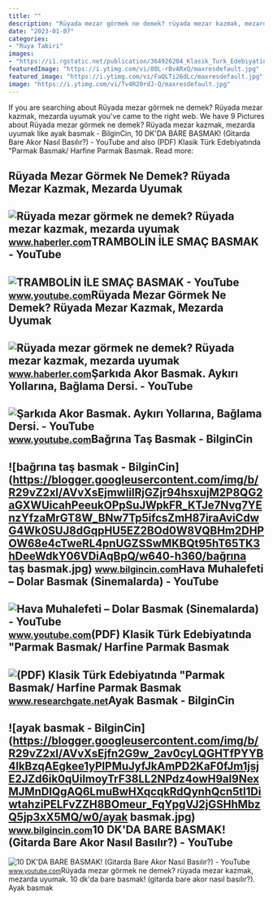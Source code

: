 ```yaml
---
title: ""
description: "Rüyada mezar görmek ne demek? rüyada mezar kazmak, mezarda uyumak"
date: "2023-01-07"
categories:
- "Ruya Tabiri"
images:
- "https://i1.rgstatic.net/publication/364926204_Klasik_Turk_Edebiyatinda_Parmak_Basmak_Harfine_Parmak_Basmak_Deyimleri_ve_Anlam_Cerceveleri/links/635e9ca86e0d367d91de4fc9/largepreview.png"
featuredImage: "https://i.ytimg.com/vi/80L-rBvARxQ/maxresdefault.jpg"
featured_image: "https://i.ytimg.com/vi/FaQLTi26dLc/maxresdefault.jpg"
image: "https://i.ytimg.com/vi/Tv4R20rdJ-Q/maxresdefault.jpg"
---
```


If you are searching about Rüyada mezar görmek ne demek? Rüyada mezar kazmak, mezarda uyumak you've came to the right web. We have 9 Pictures about Rüyada mezar görmek ne demek? Rüyada mezar kazmak, mezarda uyumak like ayak basmak - BilginCin, 10 DK'DA BARE BASMAK! (Gitarda Bare Akor Nasıl Basılır?) - YouTube and also (PDF) Klasik Türk Edebiyatında "Parmak Basmak/ Harfine Parmak Basmak. Read more:

Rüyada Mezar Görmek Ne Demek? Rüyada Mezar Kazmak, Mezarda Uyumak
-----------------------------------------------------------------

 ![Rüyada mezar görmek ne demek? Rüyada mezar kazmak, mezarda uyumak](https://foto.haberler.com/haber/2021/03/25/ruyada-mezar-gormek-ne-demek-ruyada-mezar-kazmak-14020171_2935_m.jpg) <small>www.haberler.com</small>TRAMBOLİN İLE SMAÇ BASMAK - YouTube
-----------------------------------

 ![TRAMBOLİN İLE SMAÇ BASMAK - YouTube](https://i.ytimg.com/vi/FaQLTi26dLc/maxresdefault.jpg) <small>www.youtube.com</small>Rüyada Mezar Görmek Ne Demek? Rüyada Mezar Kazmak, Mezarda Uyumak
-----------------------------------------------------------------

 ![Rüyada mezar görmek ne demek? Rüyada mezar kazmak, mezarda uyumak](https://foto.haberler.com/haber/2021/03/25/ruyada-mezar-gormek-ne-demek-ruyada-mezar-kazmak-14020171_3208_o.jpg) <small>www.haberler.com</small>Şarkıda Akor Basmak. Aykırı Yollarına, Bağlama Dersi. - YouTube
---------------------------------------------------------------

 ![Şarkıda Akor Basmak. Aykırı Yollarına, Bağlama Dersi. - YouTube](https://i.ytimg.com/vi/Tv4R20rdJ-Q/maxresdefault.jpg) <small>www.youtube.com</small>Bağrına Taş Basmak - BilginCin
------------------------------

 ![bağrına taş basmak - BilginCin](https://blogger.googleusercontent.com/img/b/R29vZ2xl/AVvXsEjmwliIRjGZjr94hsxujM2P8QG2aGXWUicahPeeukOPpSuJWpkFR_KTJe7Nvg7YEnzYfzaMrGT8W_BNw7Tp5ifcsZmH87iraAviCdwG4Wk0SUJ8dGqpHU5EZ2BOd0W8VQBHm2DHPOW68e4cTweRL4pnUGZSSwMKBQt95hT65TK3hDeeWdkY06VDiAqBpQ/w640-h360/bağrına taş basmak.jpg) <small>www.bilgincin.com</small>Hava Muhalefeti – Dolar Basmak (Sinemalarda) - YouTube
------------------------------------------------------

 ![Hava Muhalefeti – Dolar Basmak (Sinemalarda) - YouTube](https://i.ytimg.com/vi/Z1WACk1zhdw/maxresdefault.jpg) <small>www.youtube.com</small>(PDF) Klasik Türk Edebiyatında "Parmak Basmak/ Harfine Parmak Basmak
--------------------------------------------------------------------

 ![(PDF) Klasik Türk Edebiyatında "Parmak Basmak/ Harfine Parmak Basmak](https://i1.rgstatic.net/publication/364926204_Klasik_Turk_Edebiyatinda_Parmak_Basmak_Harfine_Parmak_Basmak_Deyimleri_ve_Anlam_Cerceveleri/links/635e9ca86e0d367d91de4fc9/largepreview.png) <small>www.researchgate.net</small>Ayak Basmak - BilginCin
-----------------------

 ![ayak basmak - BilginCin](https://blogger.googleusercontent.com/img/b/R29vZ2xl/AVvXsEjfn2G9w_2av0cyLQGHTfPYYB4lkBzqAEgkee1yPlPMuJyfJkAmPD2KaF0fJm1jsjE2JZd6ik0qUilmoyTrF38LL2NPdz4owH9al9NexMJMnDIQgAQ6LmuBwHXqcqkRdQynhQcn5tl1DiwtahziPELFvZZH8BOmeur_FqYpgVJ2jGSHhMbzQ5jp3xX5MQ/w0/ayak basmak.jpg) <small>www.bilgincin.com</small>10 DK'DA BARE BASMAK! (Gitarda Bare Akor Nasıl Basılır?) - YouTube
------------------------------------------------------------------

 ![10 DK'DA BARE BASMAK! (Gitarda Bare Akor Nasıl Basılır?) - YouTube](https://i.ytimg.com/vi/80L-rBvARxQ/maxresdefault.jpg) <small>www.youtube.com</small>Rüyada mezar görmek ne demek? rüyada mezar kazmak, mezarda uyumak. 10 dk'da bare basmak! (gitarda bare akor nasıl basılır?). Ayak basmak
